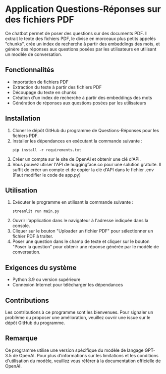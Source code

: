# Application Questions-Réponses sur des fichiers PDF

Ce chatbot permet de poser des questions sur des documents PDF. Il extrait le texte des fichiers PDF, le divise en morceaux plus petits appelés "chunks", crée un index de recherche à partir des embeddings des mots, et génère des réponses aux questions posées par les utilisateurs en utilisant un modèle de conversation.

## Fonctionnalités

- Importation de fichiers PDF
- Extraction du texte à partir des fichiers PDF
- Découpage du texte en chunks
- Création d'un index de recherche à partir des embeddings des mots
- Génération de réponses aux questions posées par les utilisateurs

## Installation

1. Cloner le dépôt GitHub du programme de Questions-Réponses pour les fichiers PDF.
2. Installer les dépendances en exécutant la commande suivante :
   ````
   pip install -r requirements.txt
   ````
3. Créer un compte sur le site de OpenAI et obtenir une clé d'API.
4. Vous pouvez utiiser l'API de huggingface.co pour une solution gratuite. Il suffit de créer un compte et de copier la clé d'API dans le fichier .env (Faut modifier le code de app.py)
## Utilisation

1. Exécuter le programme en utilisant la commande suivante :
   ````
   streamlit run main.py
   ````
2. Ouvrir l'application dans le navigateur à l'adresse indiquée dans la console.
3. Cliquer sur le bouton "Uploader un fichier PDF" pour sélectionner un fichier PDF à traiter.
4. Poser une question dans le champ de texte et cliquer sur le bouton "Poser la question" pour obtenir une réponse générée par le modèle de conversation.

## Exigences du système

- Python 3.9 ou version supérieure
- Connexion Internet pour télécharger les dépendances

## Contributions

Les contributions à ce programme sont les bienvenues. Pour signaler un problème ou proposer une amélioration, veuillez ouvrir une issue sur le dépôt GitHub du programme.


## Remarque

Ce programme utilise une version spécifique du modèle de langage GPT-3.5 de OpenAI. Pour plus d'informations sur les limitations et les conditions d'utilisation du modèle, veuillez vous référer à la documentation officielle de OpenAI.
